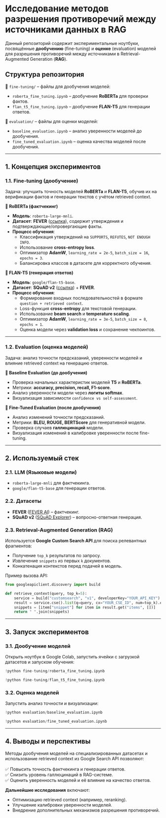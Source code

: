 # **Исследование методов разрешения противоречий между источниками данных в RAG**

Данный репозиторий содержит экспериментальные ноутбуки, посвящённые **дообучению** (fine-tuning) и **оценке** (evaluation) моделей для разрешения противоречий между источниками в Retrieval-Augmented Generation (**RAG**).

## **Структура репозитория**

📂 `fine-tuning/` – файлы для дообучения моделей:

- `roberta_fine_tuning.ipynb` – дообучение **RoBERTa** для проверки фактов.
- `flan_t5_fine_tuning.ipynb` – дообучение **FLAN-T5** для генерации ответов.

📂 `evaluation/` – файлы для оценки моделей:

- `baseline_evaluation.ipynb` – анализ уверенности моделей до дообучения.
- `fine_tuned_evaluation.ipynb` – оценка качества моделей после дообучения.

---

## **1. Концепция экспериментов**

### **1.1. Fine-tuning (дообучение)**

Задача: улучшить точность моделей **RoBERTa** и **FLAN-T5**, обучив их на верификации фактов и генерации текстов с учётом retrieved context.

**🔹 RoBERTa (фактчекинг)**

- **Модель**: `roberta-large-mnli`.
- **Датасет**: **FEVER** ([ссылка](https://fever.ai/dataset/fever.html)), содержит утверждения и подтверждающие/опровергающие факты.
- **Процесс обучения**:
  - Классификация утверждений на `SUPPORTS`, `REFUTES`, `NOT ENOUGH INFO`.
  - Использование **cross-entropy loss**.
  - Оптимизатор **AdamW**, `learning_rate = 2e-5`, `batch_size = 16`, `epochs = 3`.
  - Балансировка классов в датасете для корректного обучения.

**🔹 FLAN-T5 (генерация ответов)**

- **Модель**: `google/flan-t5-base`.
- **Датасет**: **SQuAD v2** ([ссылка](https://rajpurkar.github.io/SQuAD-explorer/)) + **FEVER**.
- **Процесс обучения**:
  - Формирование входных последовательностей в формате `question + retrieved context`.
  - Loss-функция **cross-entropy** для текстовой генерации.
  - Использование **beam search** и **temperature scaling**.
  - Оптимизатор **AdamW**, `learning_rate = 3e-5`, `batch_size = 8`, `epochs = 1`.
  - Оценка модели через **validation loss** и сохранение чекпоинтов.

---

### **1.2. Evaluation (оценка моделей)**

Задача: анализ точности предсказаний, уверенности моделей и влияние retrieved context на генерацию ответов.

**🔹 Baseline Evaluation (до дообучения)**

- Проверка начальных характеристик моделей **T5** и **RoBERTa**.
- Метрики: **accuracy, precision, recall, F1-score**.
- Анализ уверенности модели через **логиты softmax**.
- Визуализация зависимости `confidence vs self-assessment`.

**🔹 Fine-Tuned Evaluation (после дообучения)**

- Анализ изменений точности предсказаний.
- Метрики: **BLEU, ROUGE, BERTScore** для генеративной модели.
- Проверка случаев **галлюцинаций** модели.
- Визуализация изменений в калибровке уверенности после fine-tuning.

---

## **2. Используемый стек**

### **2.1. LLM (Языковые модели)**

- `roberta-large-mnli` для фактчекинга.
- `google/flan-t5-base` для генерации ответов.

### **2.2. Датасеты**

- **FEVER** ([FEVER AI](https://fever.ai/dataset/fever.html)) – фактчекинг.
- **SQuAD v2** ([SQuAD Explorer](https://rajpurkar.github.io/SQuAD-explorer/)) – вопросно-ответная генерация.

### **2.3. Retrieval-Augmented Generation (RAG)**

Используется **Google Custom Search API** для поиска релевантных фрагментов:

- Получение `top_k` результатов по запросу.
- Извлечение `snippets` из первых `k` документов.
- Конкатенация контекстов перед подачей в модель.

Пример вызова API:

```python
from googleapiclient.discovery import build

def retrieve_context(query, top_k=5):
    service = build("customsearch", "v1", developerKey="YOUR_API_KEY")
    result = service.cse().list(q=query, cx="YOUR_CSE_ID", num=top_k).execute()
    snippets = [item["snippet"] for item in result.get("items", [])]
    return " ".join(snippets)
```

---

## **3. Запуск экспериментов**

### **3.1. Дообучение моделей**

Открыть ноутбук в Google Colab, запустить ячейки с загрузкой датасетов и запуском обучения:

```python
!python fine-tuning/roberta_fine_tuning.ipynb
```

```python
!python fine-tuning/flan_t5_fine_tuning.ipynb
```

### **3.2. Оценка моделей**

Запустить анализ точности и визуализации:

```python
!python evaluation/baseline_evaluation.ipynb
```

```python
!python evaluation/fine_tuned_evaluation.ipynb
```

---

## **4. Выводы и перспективы**

Методы дообучения моделей на специализированных датасетах и использование retrieved context из Google Search API позволяют: <br><br>
✅ Повысить точность фактчекинга и генерации ответов.<br>
✅ Снизить уровень галлюцинаций в RAG-системе.<br>
✅ Оценить уверенность моделей и её влияние на качество ответов.<br>

**Дальнейшие исследования** включают:

- Оптимизацию retrieved context (например, reranking).
- Улучшение калибровки уверенности моделей.
- Внедрение дополнительных механизмов разрешения противоречий.
